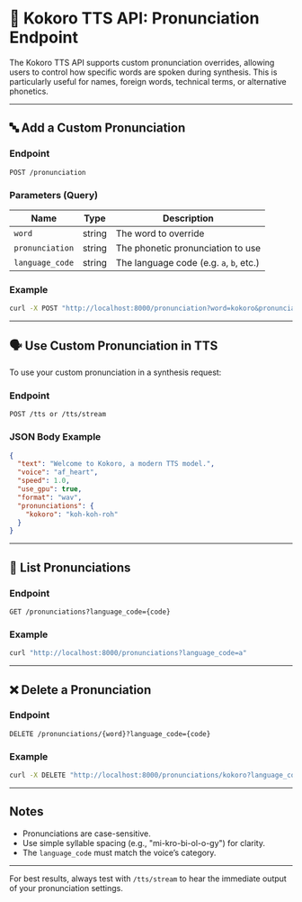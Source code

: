 # 📘 Kokoro TTS API: Pronunciation Endpoint

The Kokoro TTS API supports custom pronunciation overrides, allowing users to control how specific words are spoken during synthesis. This is particularly useful for names, foreign words, technical terms, or alternative phonetics.

---

## 🔤 Add a Custom Pronunciation

### Endpoint
```
POST /pronunciation
```

### Parameters (Query)
| Name           | Type   | Description                                      |
|----------------|--------|--------------------------------------------------|
| `word`         | string | The word to override                             |
| `pronunciation`| string | The phonetic pronunciation to use                |
| `language_code`| string | The language code (e.g. `a`, `b`, etc.)          |

### Example
```bash
curl -X POST "http://localhost:8000/pronunciation?word=kokoro&pronunciation=koh-koh-roh&language_code=a"
```

---

## 🗣️ Use Custom Pronunciation in TTS

To use your custom pronunciation in a synthesis request:

### Endpoint
```
POST /tts or /tts/stream
```

### JSON Body Example
```json
{
  "text": "Welcome to Kokoro, a modern TTS model.",
  "voice": "af_heart",
  "speed": 1.0,
  "use_gpu": true,
  "format": "wav",
  "pronunciations": {
    "kokoro": "koh-koh-roh"
  }
}
```

---

## 📃 List Pronunciations

### Endpoint
```
GET /pronunciations?language_code={code}
```

### Example
```bash
curl "http://localhost:8000/pronunciations?language_code=a"
```

---

## ❌ Delete a Pronunciation

### Endpoint
```
DELETE /pronunciations/{word}?language_code={code}
```

### Example
```bash
curl -X DELETE "http://localhost:8000/pronunciations/kokoro?language_code=a"
```

---

## Notes
- Pronunciations are case-sensitive.
- Use simple syllable spacing (e.g., "mi-kro-bi-ol-o-gy") for clarity.
- The `language_code` must match the voice’s category.

---

For best results, always test with `/tts/stream` to hear the immediate output of your pronunciation settings.
